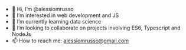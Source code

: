 - 👋 Hi, I’m @alessiomrusso
- 👀 I’m interested in web development and JS
- 🌱 I’m currently learning data science
- 💞️ I’m looking to collaborate on projects involving ES6, Typescript and NodeJs
- 📫 How to reach me: alessiomrusso@gmail.com

<!---
alessiomrusso/alessiomrusso is a ✨ special ✨ repository because its `README.md` (this file) appears on your GitHub profile.
You can click the Preview link to take a look at your changes.
--->
